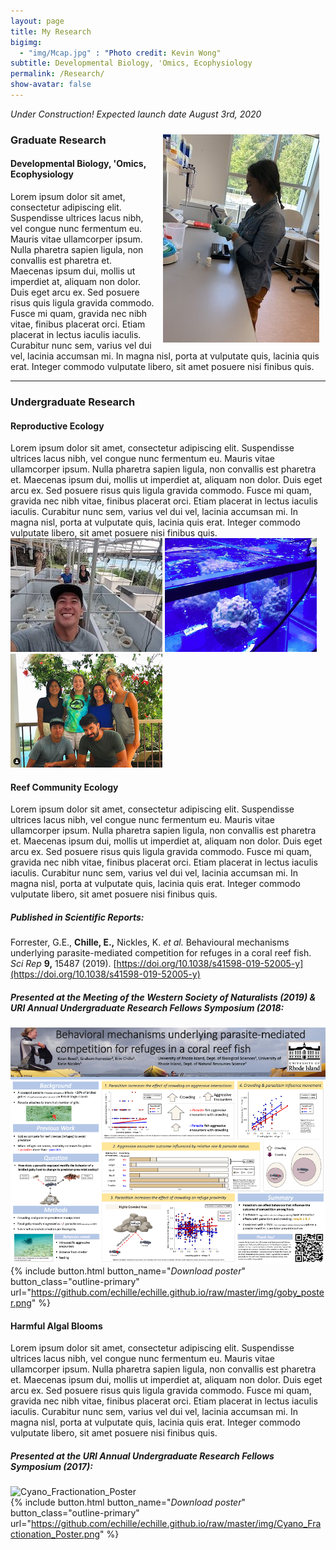 ```yaml
---
layout: page  
title: My Research 
bigimg:
  - "img/Mcap.jpg" : "Photo credit: Kevin Wong"  
subtitle: Developmental Biology, 'Omics, Ecophysiology
permalink: /Research/  
show-avatar: false   
---
```


*Under Construction! Expected launch date August 3rd, 2020*

<img style="padding: 10px; float: right;" src="/img/EBDRkBVXoAE29bM.jpeg">

### Graduate Research

#### Developmental Biology, 'Omics, Ecophysiology

Lorem ipsum dolor sit amet, consectetur adipiscing elit. Suspendisse ultrices lacus nibh, vel congue nunc fermentum eu. Mauris vitae ullamcorper ipsum. Nulla pharetra sapien ligula, non convallis est pharetra et. Maecenas ipsum dui, mollis ut imperdiet at, aliquam non dolor. Duis eget arcu ex. Sed posuere risus quis ligula gravida commodo. Fusce mi quam, gravida nec nibh vitae, finibus placerat orci. Etiam placerat in lectus iaculis iaculis. Curabitur nunc sem, varius vel dui vel, lacinia accumsan mi. In magna nisl, porta at vulputate quis, lacinia quis erat. Integer commodo vulputate libero, sit amet posuere nisi finibus quis.

---

### Undergraduate Research  

#### Reproductive Ecology  
Lorem ipsum dolor sit amet, consectetur adipiscing elit. Suspendisse ultrices lacus nibh, vel congue nunc fermentum eu. Mauris vitae ullamcorper ipsum. Nulla pharetra sapien ligula, non convallis est pharetra et. Maecenas ipsum dui, mollis ut imperdiet at, aliquam non dolor. Duis eget arcu ex. Sed posuere risus quis ligula gravida commodo. Fusce mi quam, gravida nec nibh vitae, finibus placerat orci. Etiam placerat in lectus iaculis iaculis. Curabitur nunc sem, varius vel dui vel, lacinia accumsan mi. In magna nisl, porta at vulputate quis, lacinia quis erat. Integer commodo vulputate libero, sit amet posuere nisi finibus quis.  
![mesocosm](/img/D9oK6phXUAEs_cp.jpeg) ![BIOS1](/img/BIOS1.png) ![BIOS2](/img/BIOS2.png)

#### Reef Community Ecology  

Lorem ipsum dolor sit amet, consectetur adipiscing elit. Suspendisse ultrices lacus nibh, vel congue nunc fermentum eu. Mauris vitae ullamcorper ipsum. Nulla pharetra sapien ligula, non convallis est pharetra et. Maecenas ipsum dui, mollis ut imperdiet at, aliquam non dolor. Duis eget arcu ex. Sed posuere risus quis ligula gravida commodo. Fusce mi quam, gravida nec nibh vitae, finibus placerat orci. Etiam placerat in lectus iaculis iaculis. Curabitur nunc sem, varius vel dui vel, lacinia accumsan mi. In magna nisl, porta at vulputate quis, lacinia quis erat. Integer commodo vulputate libero, sit amet posuere nisi finibus quis.  

##### Published in *Scientific Reports:*  
Forrester, G.E., **Chille, E.,** Nickles, K. *et al.* Behavioural mechanisms underlying parasite-mediated competition for refuges in a coral reef fish. *Sci Rep* **9,** 15487 (2019). [https://doi.org/10.1038/s41598-019-52005-y](https://doi.org/10.1038/s41598-019-52005-y)

##### Presented at the Meeting of the Western Society of Naturalists (2019) & URI Annual Undergraduate Research Fellows Symposium (2018:  
![Goby_Poster](/img/goby_poster.png)  
{% include button.html button_name="*Download poster*" button_class="outline-primary" url="https://github.com/echille/echille.github.io/raw/master/img/goby_poster.png" %}

#### Harmful Algal Blooms  
Lorem ipsum dolor sit amet, consectetur adipiscing elit. Suspendisse ultrices lacus nibh, vel congue nunc fermentum eu. Mauris vitae ullamcorper ipsum. Nulla pharetra sapien ligula, non convallis est pharetra et. Maecenas ipsum dui, mollis ut imperdiet at, aliquam non dolor. Duis eget arcu ex. Sed posuere risus quis ligula gravida commodo. Fusce mi quam, gravida nec nibh vitae, finibus placerat orci. Etiam placerat in lectus iaculis iaculis. Curabitur nunc sem, varius vel dui vel, lacinia accumsan mi. In magna nisl, porta at vulputate quis, lacinia quis erat. Integer commodo vulputate libero, sit amet posuere nisi finibus quis.

##### Presented at the URI Annual Undergraduate Research Fellows Symposium (2017):  
![Cyano_Fractionation_Poster](/img/Cyano_Fractionation_Poster.png)  
{% include button.html button_name="*Download poster*" button_class="outline-primary" url="https://github.com/echille/echille.github.io/raw/master/img/Cyano_Fractionation_Poster.png" %}
